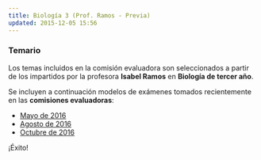 ```yaml
---
title: Biología 3 (Prof. Ramos - Previa)
updated: 2015-12-05 15:56
---
```


### Temario 

Los temas incluidos en la comisión evaluadora son seleccionados a partir de los impartidos por la profesora **Isabel Ramos** en **Biología de tercer año**. 

Se incluyen a continuación modelos de exámenes tomados recientemente en las **comisiones evaluadoras**: 

* [Mayo de 2016](../medocs/3biol/2016_05_20_com_eva_biologia3_ramos.pdf)
* [Agosto de 2016](../medocs/3biol/2016_08_02_com_eva_biologia3_ramos.pdf)
* [Octubre de 2016](../medocs/3biol/2016_10_com_eva_biologia3_ramos.pdf)

¡Éxito!
